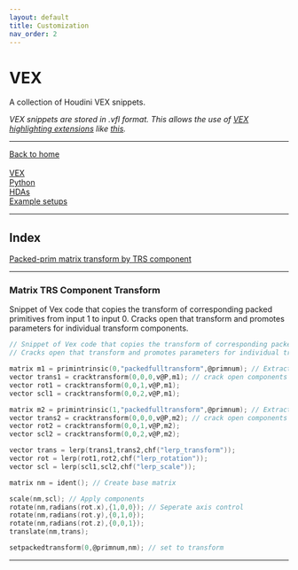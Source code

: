 ```yaml
---
layout: default
title: Customization
nav_order: 2
---
```


# VEX
A collection of Houdini VEX snippets.

*VEX snippets are stored in .vfl format. This allows the use of [VEX highlighting extensions](https://marketplace.visualstudio.com/items?itemName=melmass.vex) like [this](https://marketplace.visualstudio.com/items?itemName=melmass.vex).* <br>

---

[Back to home](https://robbertgroenendijk.github.io/Houdini_snippets/)<br>
<br>
[VEX](https://robbertgroenendijk.github.io/Houdini_snippets/VEX)<br>
[Python](https://robbertgroenendijk.github.io/Houdini_snippets/Python)<br>
[HDAs](https://robbertgroenendijk.github.io/Houdini_snippets/HDA)<br>
[Example setups](https://robbertgroenendijk.github.io/Houdini_snippets/Setups)<br>

---

## Index <br>

[Packed-prim matrix transform by TRS component](#-matrix-trs-component-transform)

---
### Matrix TRS Component Transform
<p>Snippet of Vex code that copies the transform of corresponding packed primitives from input 1 to input 0.
Cracks open that transform and promotes parameters for individual transform components.</p>

```c
// Snippet of Vex code that copies the transform of corresponding packed primitives from input 1 to input 0.
// Cracks open that transform and promotes parameters for individual transform components.

matrix m1 = primintrinsic(0,"packedfulltransform",@primnum); // Extract matrix
vector trans1 = cracktransform(0,0,0,v@P,m1); // crack open components
vector rot1 = cracktransform(0,0,1,v@P,m1); 
vector scl1 = cracktransform(0,0,2,v@P,m1);

matrix m2 = primintrinsic(1,"packedfulltransform",@primnum); // Extract matrix
vector trans2 = cracktransform(0,0,0,v@P,m2); // crack open components
vector rot2 = cracktransform(0,0,1,v@P,m2); 
vector scl2 = cracktransform(0,0,2,v@P,m2);

vector trans = lerp(trans1,trans2,chf("lerp_transform"));
vector rot = lerp(rot1,rot2,chf("lerp_rotation"));
vector scl = lerp(scl1,scl2,chf("lerp_scale"));

matrix nm = ident(); // Create base matrix

scale(nm,scl); // Apply components
rotate(nm,radians(rot.x),{1,0,0}); // Seperate axis control
rotate(nm,radians(rot.y),{0,1,0});
rotate(nm,radians(rot.z),{0,0,1});
translate(nm,trans);

setpackedtransform(0,@primnum,nm); // set to transform
```

<script src="https://emgithub.com/embed.js?target=https%3A%2F%2Fgithub.com%2FRobbertGroenendijk%2FHoudini_snippets%2Fblob%2Fmain%2FVEX%2FMatrixComponentTransform.vfl&style=vs2015&showCopy=on"></script>
---
